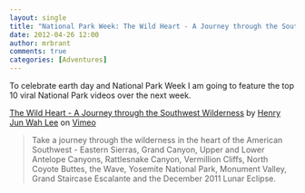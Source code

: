 ```yaml
---
layout: single
title: "National Park Week: The Wild Heart - A Journey through the Southwest Wilderness"
date: 2012-04-26 12:00
author: mrbrant
comments: true
categories: [Adventures]
---
```

To celebrate earth day and National Park Week I am going to feature the top 10 viral National Park videos over the next week.

<a href="http://vimeo.com/36765371">The Wild Heart - A Journey through the Southwest Wilderness</a> by <a href="http://vimeo.com/evosia">Henry Jun Wah Lee</a> on <a href="http://vimeo.com/36765371">Vimeo</a>
<blockquote>Take a journey through the wilderness in the heart of the American Southwest - Eastern Sierras, Grand Canyon, Upper and Lower Antelope Canyons, Rattlesnake Canyon, Vermillion Cliffs, North Coyote Buttes, the Wave, Yosemite National Park, Monument Valley, Grand Staircase Escalante and the December 2011 Lunar Eclipse.</blockquote>
&nbsp;
